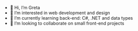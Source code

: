 - 👋 Hi, I’m Greta
- 👀 I’m interested in web development and design
- 🌱 I’m currently learning back-end: C#, .NET and data types
- 💞️ I’m looking to collaborate on small front-end projects

